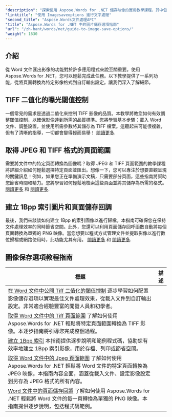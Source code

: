 ```yaml
---
"description": "探索使用 Aspose.Words for .NET 儲存映像的實用教學課程，其中包含易於遵循的步驟和程式碼範例，可實現高效的文件處理。"
"linktitle": "使用 Imagesaveoptions 進行文字處理"
"second_title": "Aspose.Words文件處理API"
"title": "Aspose.Words for .NET 中的圖片儲存選項指南"
"url": "/zh-hant/words/net/guide-to-image-save-options/"
"weight": 1630
---
```


## 介紹

從 Word 文件匯出影像的功能對於許多應用程式來說至關重要。使用 Aspose.Words for .NET，您可以輕鬆完成此任務。以下教學提供了一系列功能，從將頁面轉換為特定影像格式到自訂輸出設定。讓我們深入了解細節。

## TIFF 二值化的曝光閾值控制

一個常見的需求是透過二值化來控制 TIFF 影像的品質。本教學將教您如何有效調整閾值控制，以確保影像達到所需的品質標準。您將學習基本步驟：載入 Word 文件、調整設置，並使用所需參數將其儲存為 TIFF 檔案。這聽起來可能很複雜，但有了清晰的指導，一切都會變得輕而易舉！ [閱讀更多](./expose-threshold-control-for-tiff-binarization-in-word-document/).

## 取得 JPEG 和 TIFF 格式的頁面範圍

需要將文件中的特定頁面轉換為圖像嗎？取得 JPEG 和 TIFF 頁面範圍的教學課程將詳細介紹如何輕鬆選擇特定頁面並匯出。想像一下，您可以專注於想要直觀呈現的關鍵訊息！例如，如果您正在準備演示文稿，只需要部分頁面，這些指南將幫助您節省時間和精力。您將學習如何輕鬆地檢索這些頁面並將其儲存為所需的格式。 [閱讀更多](./get-jpeg-page-range-word-document/) 和 [閱讀更多](./get-tiff-page-range-word-document/).

## 建立 1Bpp 索引圖片和頁面儲存回調

最後，我們來談談如何建立 1Bpp 的索引圖像以進行歸檔。本指南可確保您在保持文件處理效率的同時節省空間。此外，您還可以利用頁面儲存回呼函數自動將每個頁面轉換為單獨的 PNG 映像。當您想要以程式方式管理文件並提取影像以進行數位歸檔或網路使用時，此功能尤其有用。 [閱讀更多](./create-1bpp-indexed/) 和 [閱讀更多](./page-saving-callback-word-document/).

 ## 圖像保存選項教程指南
標題 | 描述 |
| --- | --- |
| [在 Word 文件中公開 Tiff 二值化的閾值控制](./expose-threshold-control-for-tiff-binarization-in-word-document/) 逐步學習如何配置影像儲存選項以實現最佳文件處理效果，從載入文件到自訂輸出設定。非常適合經驗豐富的開發人員和初學者。 |
| [取得 Word 文件中的 Tiff 頁面範圍](./get-tiff-page-range-word-document/) 了解如何使用 Aspose.Words for .NET 輕鬆將特定頁面範圍轉換為 TIFF 影像。本逐步指南將引導您完成整個過程。 |
| [建立 1Bpp 索引](./create-1bpp-indexed/) 本指南提供逐步說明和範例程式碼，協助您有效率地建立 1Bpp 索引影像，用於存檔、列印或節省空間。 |
| [取得 Word 文件中的 Jpeg 頁面範圍](./get-jpeg-page-range-word-document/) 了解如何使用 Aspose.Words for .NET 輕鬆將 Word 文件的特定頁面轉換為 JPEG 映像。本指南內容全面，涵蓋從載入文件、設定影像設定到另存為 JPEG 格式的所有內容。 |
| [Word 文件中的頁面儲存回調](./page-saving-callback-word-document/) 了解如何使用 Aspose.Words for .NET 輕鬆將 Word 文件的每一頁轉換為單獨的 PNG 映像。本指南提供逐步說明，包括程式碼範例。 |